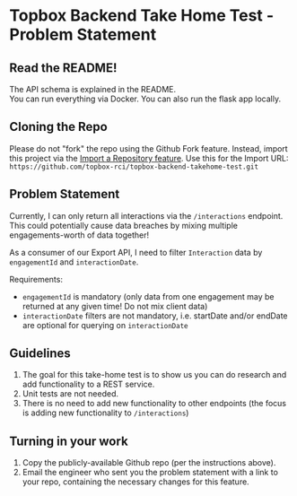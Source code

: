 # Topbox Backend Take Home Test - Problem Statement

## Read the README!

The API schema is explained in the README.  
You can run everything via Docker. You can also run the flask app locally.

## Cloning the Repo

Please do not "fork" the repo using the Github Fork feature. 
Instead, import this project via the [Import a Repository feature](https://github.com/new/import). 
Use this for the Import URL: `https://github.com/topbox-rci/topbox-backend-takehome-test.git`

## Problem Statement

Currently, I can only return all interactions via the `/interactions` endpoint. This could potentially cause data breaches by mixing multiple engagements-worth of data together!

As a consumer of our Export API, I need to filter `Interaction` data by `engagementId` and `interactionDate`.

Requirements:
- `engagementId` is mandatory (only data from one engagement may be returned at any given time! Do not mix client data)
- `interactionDate` filters are not mandatory, i.e. startDate and/or endDate are optional for querying on `interactionDate`

## Guidelines

1. The goal for this take-home test is to show us you can do research and add functionality to a REST service.  
1. Unit tests are not needed.  
1. There is no need to add new functionality to other endpoints (the focus is adding new functionality to `/interactions`)

## Turning in your work

1. Copy the publicly-available Github repo (per the instructions above).
2. Email the engineer who sent you the problem statement with a link to your repo, containing the necessary changes for this feature.